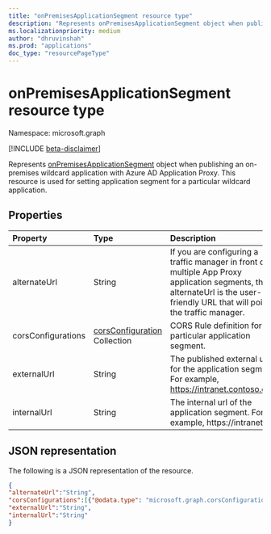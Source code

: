 ```yaml
---
title: "onPremisesApplicationSegment resource type"
description: "Represents onPremisesApplicationSegment object when publishing an on-premises wildcard application with Azure AD Application Proxy."
ms.localizationpriority: medium
author: "dhruvinshah"
ms.prod: "applications"
doc_type: "resourcePageType"
---
```


# onPremisesApplicationSegment resource type

Namespace: microsoft.graph

[!INCLUDE [beta-disclaimer](../../includes/beta-disclaimer.md)]

Represents [onPremisesApplicationSegment](onPremisesApplicationSegment.md) object when publishing an on-premises wildcard application with Azure AD Application Proxy. This resource is used for setting application segment for a particular wildcard application.


## Properties

| Property     | Type        | Description |
|:-------------|:------------|:------------|
|alternateUrl|String|If you are configuring a traffic manager in front of multiple App Proxy application segments, the alternateUrl is the user-friendly URL that will point to the traffic manager.|
|corsConfigurations|[corsConfiguration](corsconfiguration.md) Collection|CORS Rule definition for particular application segment.|
|externalUrl|String |The published external url for the application segment. For example, https://intranet.contoso.com/|
|internalUrl|String |The internal url of the application segment. For example, https://intranet/.|



## JSON representation

The following is a JSON representation of the resource.

<!-- {
  "blockType": "resource",
  "optionalProperties": [

  ],
  "@odata.type": "microsoft.graph.onPremisesApplicationSegment",
  "baseType": null
}-->

```json
{
"alternateUrl":"String",
"corsConfigurations":[{"@odata.type": "microsoft.graph.corsConfiguration"}],
"externalUrl":"String",
"internalUrl":"String"
}
```

<!-- {
  "type": "#page.annotation",
  "description": "onPremisesApplicationSegment resource",
  "keywords": "",
  "section": "documentation",
  "tocPath": ""
}-->

